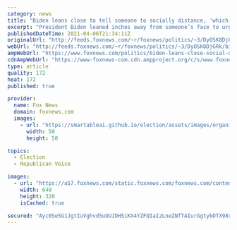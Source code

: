 ```yaml
---
category: news
title: "Biden leans close to tell someone to socially distance, 'which I'm not doing'"
excerpt: "President Biden leaned inches away from someone’s face to urge them to practice social distancing as he promoted the nation’s vaccine progress Tuesday afternoon, video shows."
publishedDateTime: 2021-04-06T21:34:11Z
originalUrl: "http://feeds.foxnews.com/~r/foxnews/politics/~3/DyOSK8DjGRk/biden-leans-close-social-distancing"
webUrl: "http://feeds.foxnews.com/~r/foxnews/politics/~3/DyOSK8DjGRk/biden-leans-close-social-distancing"
ampWebUrl: "https://www.foxnews.com/politics/biden-leans-close-social-distancing.amp"
cdnAmpWebUrl: "https://www-foxnews-com.cdn.ampproject.org/c/s/www.foxnews.com/politics/biden-leans-close-social-distancing.amp"
type: article
quality: 172
heat: 172
published: true

provider:
  name: Fox News
  domain: foxnews.com
  images:
    - url: "https://smartableai.github.io/election/assets/images/organizations/foxnews.com-50x50.jpg"
      width: 50
      height: 50

topics:
  - Election
  - Republican Voice

images:
  - url: "https://a57.foxnews.com/static.foxnews.com/foxnews.com/content/uploads/2021/04/640/320/AP21096696393947-e1617743978498.jpg?ve=1&tl=1"
    width: 640
    height: 320
    isCached: true

secured: "Ayc0Se5G1JgtIuVghvd5uUUJDH5iKX4YZFQIaIzLneZNfTAIurGgtykDTX98r3wSwP8f+4/7EYctbrzgvWM1uTpGMkRYiRILiHQuHVEOi1S58iIGvfrDBwbl/+3qq6C2wneihmhv/YmuPv2zz2G2KvOtk2WV+S42y27qruSHxOFsTXvwSliiqal3LO6anpEbKlI+B2Wmkbswhy7ChGm3Z5VKvWkGT23QyrPG9Jl7zCB3ucu0RHOIgD3LLGE3AByU8fAaev+lhtiZ2HTPTXlYVbciITdSEDquPvNA3KZTOWXhxEpTFXhe1FXoTjY+XGoP7rhfESmwmMqUOlw+5L3xatwTzrtGaDUgNhUeLUqQuJg=;NayUKl8YqvS6yhcN57pnTw=="
---
```


